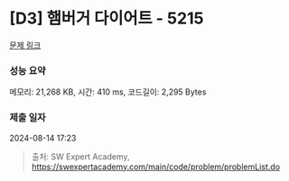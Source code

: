 # [D3] 햄버거 다이어트 - 5215 

[문제 링크](https://swexpertacademy.com/main/code/problem/problemDetail.do?contestProbId=AWT-lPB6dHUDFAVT) 

### 성능 요약

메모리: 21,268 KB, 시간: 410 ms, 코드길이: 2,295 Bytes

### 제출 일자

2024-08-14 17:23



> 출처: SW Expert Academy, https://swexpertacademy.com/main/code/problem/problemList.do